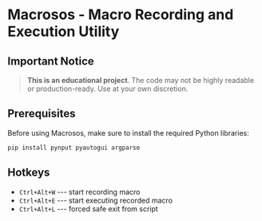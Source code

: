 
# Macrosos - Macro Recording and Execution Utility

##  Important Notice

> **This is an educational project**. The code may not be highly readable or production-ready. Use at your own discretion.

##  Prerequisites

Before using Macrosos, make sure to install the required Python libraries:

```bash
pip install pynput pyautogui argparse
```

## Hotkeys

* `Ctrl+Alt+W`  --- start recording macro
* `Ctrl+Alt+E` --- start executing recorded macro
* `Ctrl+Alt+L` --- forced safe exit from script
